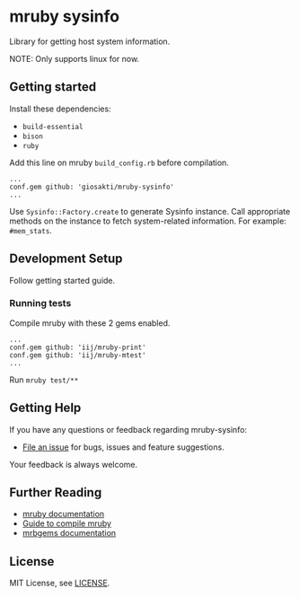 # mruby sysinfo

Library for getting host system information.

NOTE: Only supports linux for now.

## Getting started

Install these dependencies:

- `build-essential`
- `bison`
- `ruby`

Add this line on mruby `build_config.rb` before compilation.

```
...
conf.gem github: 'giosakti/mruby-sysinfo'
...
```

Use `Sysinfo::Factory.create` to generate Sysinfo instance. Call appropriate methods on the instance to fetch system-related information. For example: `#mem_stats`.

## Development Setup

Follow getting started guide.

### Running tests

Compile mruby with these 2 gems enabled.

``` 
...
conf.gem github: 'iij/mruby-print'
conf.gem github: 'iij/mruby-mtest'
...
```

Run `mruby test/**`

## Getting Help

If you have any questions or feedback regarding mruby-sysinfo:

- [File an issue](https://github.com/giosakti/mruby-sysinfo/issues/new) for bugs, issues and feature suggestions.

Your feedback is always welcome.

## Further Reading

- [mruby documentation][mruby-doc]
- [Guide to compile mruby][mruby-compile-guide]
- [mrbgems documentation][mrbgems-doc]

[mruby-doc]: https://github.com/mruby/mruby/tree/master/doc
[mruby-compile-guide]: https://github.com/mruby/mruby/blob/master/doc/guides/compile.md
[mrbgems-doc]: https://github.com/mruby/mruby/blob/master/doc/guides/mrbgems.md

## License

MIT License, see [LICENSE](LICENSE).

